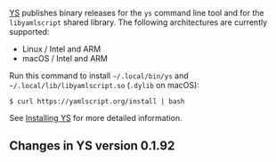 <!-- NOTE: Leave these long lines alone. Don't wrap. -->
[YS](https://yamlscript.org) publishes binary releases for the `ys` command line tool and for the `libyamlscript` shared library.
The following architectures are currently supported:

* Linux / Intel and ARM
* macOS / Intel and ARM

Run this command to install `~/.local/bin/ys` and `~/.local/lib/libyamlscript.so` (`.dylib` on macOS):

```
$ curl https://yamlscript.org/install | bash
```

See [Installing YS](https://github.com/yaml/yamlscript/wiki/Installing-YAMLScript) for more detailed information.


## Changes in YS version 0.1.92


